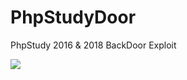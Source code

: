 # PhpStudyDoor
PhpStudy 2016 &amp; 2018 BackDoor Exploit

<img src=https://github.com/k8gege/PhpStudyDoor/blob/master/PhpStudyExp.PNG></img>
